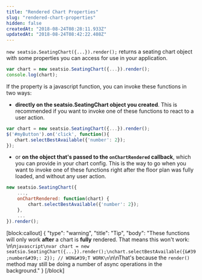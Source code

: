 ```yaml
---
title: "Rendered Chart Properties"
slug: "rendered-chart-properties"
hidden: false
createdAt: "2018-08-24T08:28:11.933Z"
updatedAt: "2018-08-24T08:42:22.408Z"
---
```

`new seatsio.SeatingChart({...}).render();` returns a seating chart object with some properties you can access for use in your application. 

```javascript
var chart = new seatsio.SeatingChart({...}).render();
console.log(chart);
```

If the property is a javascript function, you can invoke these functions in two ways:

* **directly on the seatsio.SeatingChart object you created**. This is recommended if you want to invoke one of these functions to react to a user action.
```javascript
var chart = new seatsio.SeatingChart({...}).render();
$('#myButton').on('click', function(){
   chart.selectBestAvailable({'number': 2});
});
```
* or **on the object that&#39;s passed to the `onChartRendered` callback**, which you can provide in your chart config. This is the way to go when you want to invoke one of these functions right after the floor plan was fully loaded, and without any user action.
```javascript
new seatsio.SeatingChart({
    ...,
    onChartRendered: function(chart) {
        chart.selectBestAvailable({'number': 2});
    },
    ...
}).render();
```

[block:callout]
{
  &quot;type&quot;: &quot;warning&quot;,
  &quot;title&quot;: &quot;Tip&quot;,
  &quot;body&quot;: &quot;These functions will only work **after** a chart is **fully** rendered. That means this won&#39;t work: \n\n```javascript\nvar chart = new seatsio.SeatingChart({...}).render();\nchart.selectBestAvailable({&#39;number&#39;: 2}); // WON&#39;T WORK\n```\n\nThat&#39;s because the `render()` method may still be doing a number of async operations in the background.&quot;
}
[/block]
